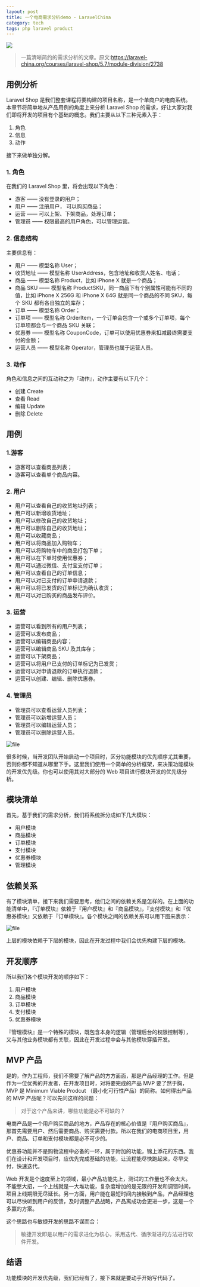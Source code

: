 ```yaml
---
layout: post
title: 一个电商需求分析demo - LaravelChina
category: tech
tags: php laravel product
---
```

![](https://cdn.kelu.org/blog/tags/analysis.jpg)

> 一篇清晰简约的需求分析的文章。原文:<https://laravel-china.org/courses/laravel-shop/5.7/module-division/2738>

## 用例分析

Laravel Shop 是我们整套课程将要构建的项目名称，是一个单商户的电商系统。本章节将简单地从产品用例的角度上来分析 Laravel Shop 的需求，好让大家对我们即将开发的项目有个基础的概念。我们主要从以下三种元素入手：

1. 角色
2. 信息
3. 动作

接下来做单独分解。

### 1. 角色

在我们的 Laravel Shop 里，将会出现以下角色：

- 游客 —— 没有登录的用户；
- 用户 —— 注册用户， 可以购买商品；
- 运营 —— 可以上架、下架商品，处理订单；
- 管理员 —— 权限最高的用户角色，可以管理运营。

### 2. 信息结构

主要信息有：

- 用户 —— 模型名称 User；
- 收货地址 —— 模型名称 UserAddress，包含地址和收货人姓名、电话；
- 商品 —— 模型名称 Product，比如 iPhone X 就是一个商品；
- 商品 SKU —— 模型名称 ProductSKU，同一商品下有个别属性可能有不同的值，比如 iPhone X 256G 和 iPhone X 64G 就是同一个商品的不同 SKU，每个 SKU 都有各自独立的库存；
- 订单 —— 模型名称 Order；
- 订单项 —— 模型名称 OrderItem，一个订单会包含一个或多个订单项，每个订单项都会与一个商品 SKU 关联；
- 优惠券 —— 模型名称 CouponCode，订单可以使用优惠券来扣减最终需要支付的金额；
- 运营人员 —— 模型名称 Operator，管理员也属于运营人员。

### 3. 动作

角色和信息之间的互动称之为『动作』，动作主要有以下几个：

- 创建 Create
- 查看 Read
- 编辑 Update
- 删除 Delete

## 用例

### 1.游客

- 游客可以查看商品列表；
- 游客可以查看单个商品内容。

### 2. 用户

- 用户可以查看自己的收货地址列表；
- 用户可以新增收货地址；
- 用户可以修改自己的收货地址；
- 用户可以删除自己的收货地址；
- 用户可以收藏商品；
- 用户可以将商品加入购物车；
- 用户可以将购物车中的商品打包下单；
- 用户可以在下单时使用优惠券；
- 用户可以通过微信、支付宝支付订单；
- 用户可以查看自己的订单信息；
- 用户可以对已支付的订单申请退款；
- 用户可以将已发货的订单标记为确认收货；
- 用户可以对已购买的商品发布评价。

### 3. 运营

- 运营可以看到所有的用户列表；
- 运营可以发布商品；
- 运营可以编辑商品内容；
- 运营可以编辑商品 SKU 及其库存；
- 运营可以下架商品；
- 运营可以将用户已支付的订单标记为已发货；
- 运营可以对申请退款的订单执行退款；
- 运营可以创建、编辑、删除优惠券。

### 4. 管理员

- 管理员可以查看运营人员列表；
- 管理员可以新增运营人员；
- 管理员可以编辑运营人员；
- 管理员可以删除运营人员。

![file](https://cdn.kelu.org/blog/2019/01/NZHvnXEsqI.jpg)

很多时候，当开发团队开始启动一个项目时，区分功能模块的优先顺序尤其重要，否则你都不知道从哪里下手。这里我们使用一个简单的分析框架，来决策功能模块的开发优先级。你也可以使用其对大部分的 Web 项目进行模块开发的优先级分析。

## 模块清单

首先，基于我们的需求分析，我们将系统拆分成如下几大模块：

- 用户模块
- 商品模块
- 订单模块
- 支付模块
- 优惠券模块
- 管理模块

## 依赖关系

有了模块清单，接下来我们需要思考，他们之间的依赖关系是怎样的。在上面的功能清单中，『订单模块』依赖于『用户模块』和『商品模块』，『支付模块』和『优惠券模块』又依赖于『订单模块』。各个模块之间的依赖关系可以用下图来表示：

![file](https://cdn.kelu.org/blog/2019/01/mwSasI9sxg.jpg)

上层的模块依赖于下层的模块，因此在开发过程中我们会优先构建下层的模块。

## 开发顺序

所以我们各个模块开发的顺序如下：

1. 用户模块
2. 商品模块
3. 订单模块
4. 支付模块
5. 优惠券模块

『管理模块』是一个特殊的模块，既包含本身的逻辑（管理后台的权限控制等），又与其他业务模块都有关联，因此在开发过程中会与其他模块穿插开发。

## MVP 产品

是的，作为工程师，我们不需要了解产品的方方面面，那是产品经理的工作。但是作为一位优秀的开发者，在开发项目时，对将要完成的产品 MVP 要了然于胸，MVP 是 Minimum Viable Prodcut （最小化可行性产品）的简称。如何得出产品的 MVP 产品呢？可以先问这样的问题：

> 对于这个产品来讲，哪些功能是必不可缺的？

电商产品是一个用户购买商品的地方，产品存在的核心价值是『用户购买商品』，那首先需要用户、然后需要商品、购买需要付款。所以在我们的电商项目里，用户、商品、订单和支付模块都是必不可少的。

优惠券功能并不是购物流程中必备的一环，属于附加的功能，锦上添花的东西。我们在设计和开发项目时，应优先完成基础的功能，让流程能尽快跑起来，尽早交付，快速迭代。

Web 开发是个速度至上的领域，最小产品功能先上，测试的工作量也不会太大。不能憋大招，一个上线就是一大堆功能，复杂度增加的是无限的开发和调错时间，项目上线期限无尽延长。另一方面，用户能在最短时间内接触到产品，产品经理也可以尽快听到用户的反馈，及时调整产品战略，产品离成功会更进一步，这是一个多赢的方案。

这个思路也与敏捷开发的思路不谋而合：

> 敏捷开发即是以用户的需求进化为核心，采用迭代、循序渐进的方法进行软件开发。

## 结语

功能模块的开发优先级，我们已经有了，接下来就是要动手开始写代码了。